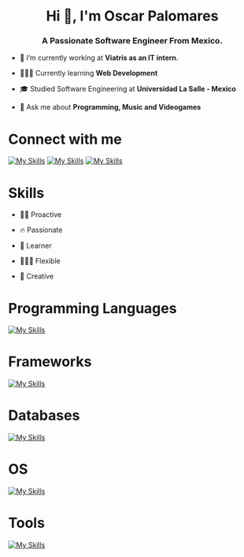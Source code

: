 <h1 align="center">Hi 👋, I'm Oscar Palomares</h1>
<h3 align="center">A Passionate Software Engineer From Mexico.</h3>

- 🔭 I’m currently working at **Viatris as an IT intern.**

- 🧑🏻‍💻 Currently learning **Web Development**

- 🎓 Studied Software Engineering at **Universidad La Salle - Mexico**

- 💬 Ask me about **Programming, Music and Videogames**


<h1>Connect with me</h1>

[![My Skills](https://skillicons.dev/icons?i=linkedin)](https://www.linkedin.com/in/oscar-palomares-vargas-18b771256/) [![My Skills](https://skillicons.dev/icons?i=gmail&theme=light)](mailto:oscarpalomaresvargas@icloud.com) [![My Skills](https://skillicons.dev/icons?i=htmx)](mywebpage)

<h1>Skills</h1>

- 🏃🏻 Proactive

- 🔥 Passionate

- 📕 Learner

- 🧘🏻‍♂️ Flexible

- 🧠 Creative

<h1>Programming Languages</h1>

[![My Skills](https://skillicons.dev/icons?i=c,cpp,cs,css,html,js,java,php,py,react,graphql,swift)](https://skillicons.dev)

<h1>Frameworks</h1>

[![My Skills](https://skillicons.dev/icons?i=dotnet,unity,docker,fastapi,tensorflow)](https://skillicons.dev)

<h1>Databases</h1>

[![My Skills](https://skillicons.dev/icons?i=mysql,sqlite,aws,azure,gcp,mongodb)](https://skillicons.dev)

<h1>OS</h1>

[![My Skills](https://skillicons.dev/icons?i=windows,apple,linux,ubuntu,kali)](https://skillicons.dev)

<h1>Tools</h1>

[![My Skills](https://skillicons.dev/icons?i=arduino,github,git,latex,notion,postman,figma,ps)](https://skillicons.dev)





<!--  https://github.com/tandpfun/skill-icons?tab=readme-ov-file  -->
